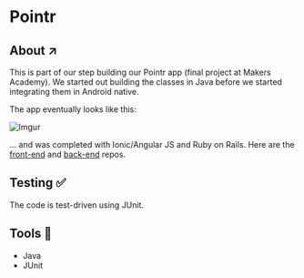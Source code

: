 # Pointr

## About :arrow_upper_right:
This is part of our step building our Pointr app (final project at Makers Academy). We started out building the classes in Java before we started integrating them in Android native.

The app eventually looks like this:

![Imgur](http://i.imgur.com/OZCqk2g.png)

... and was completed with Ionic/Angular JS and Ruby on Rails. Here are the [front-end](https://github.com/junyuanxue/pointr-frontend) and [back-end](https://github.com/junyuanxue/pointr-backend) repos.

## Testing :white_check_mark:
The code is test-driven using JUnit.

## Tools :wrench:
* Java
* JUnit
